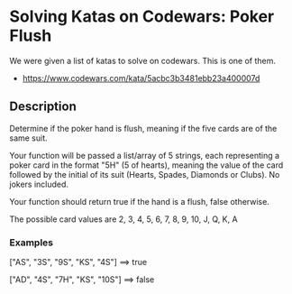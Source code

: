 # Solving Katas on Codewars: Poker Flush

We were given a list of katas to solve on codewars. This is one of them.

- https://www.codewars.com/kata/5acbc3b3481ebb23a400007d

## Description

Determine if the poker hand is flush, meaning if the five cards are of the same suit.

Your function will be passed a list/array of 5 strings, each representing a poker card in the format "5H" (5 of hearts), meaning the value of the card followed by the initial of its suit (Hearts, Spades, Diamonds or Clubs). No jokers included.

Your function should return true if the hand is a flush, false otherwise.

The possible card values are 2, 3, 4, 5, 6, 7, 8, 9, 10, J, Q, K, A

### Examples

["AS", "3S", "9S", "KS", "4S"] ==> true

["AD", "4S", "7H", "KS", "10S"] ==> false
